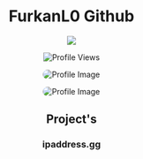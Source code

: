 <h1 align="center">FurkanL0 Github</h1>

<p align="center">
  <a href="https://twitter.com/FurkanL0eth" target="_blank">
    <img src="https://img.shields.io/badge/Follow-%40FurkanL0eth-1DA1F2?style=flat-square&logo=twitter&logoColor=white" />
  </a>
</p>

<p align="center">
  <img src="https://komarev.com/ghpvc/?username=FurkanL0&style=flat-square&color=brightgreen" alt="Profile Views" />
</p>

<p align="center">
  <img src="https://github.com/user-attachments/assets/ebfd3dd8-5ec8-4d78-b1c7-1a62bc5814c5" alt="Profile Image" style="max-width: 80%; border-radius: 10px;" />
</p>

<p align="center">
  <img src="https://github.com/user-attachments/assets/7e748e3f-b1d3-4236-9040-56e5eeb46cc8" alt="Profile Image" style="max-width: 80%; border-radius: 10px;" />
</p>

<h2 align="center">Project's</h2>
<h3 align="center">ipaddress.gg</h3>
